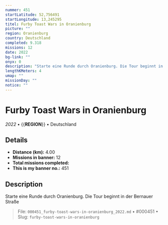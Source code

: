 ```yaml
---
nummer: 451
startLatitude: 52,756491
startLongitude: 13,245295
titel: Furby Toast Wars in Oranienburg
picture: ""
region: Oranienburg
country: Deutschland
completed: 9.318
missions: 12
date: 2022
bg-link: ""
onyx: 0
description: "Starte eine Runde durch Oranienburg. Die Tour beginnt in der Bernauer Straße"
lengthKMeters: 4
umap: ""
missionDay: ""
notice: ""
---
```

# Furby Toast Wars in Oranienburg

*2022* • {{__REGION__}} • Deutschland





## Details
- **Distance (km):** 4.00
- **Missions in banner:** 12
- **Total missions completed:** 
- **This is my banner no.:** 451



## Description
Starte eine Runde durch Oranienburg. Die Tour beginnt in der Bernauer Straße




> File: `000451_furby-toast-wars-in-oranienburg_2022.md` • #000451 • Slug: `furby-toast-wars-in-oranienburg`
